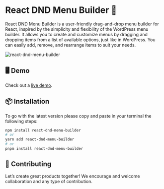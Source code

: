 # React DND Menu Builder 🚀

React DND Menu Builder is a user-friendly drag-and-drop menu builder for React, inspired by the simplicity and flexibility of the WordPress menu builder. It allows you to create and customize menus by dragging and dropping items from a list of available options, just like in WordPress. You can easily add, remove, and rearrange items to suit your needs.

![react-dnd-menu-builder](https://github.com/K-H-Rayhan/react-dnd-menu-builder/assets/83538046/81f4a6fc-640d-4712-9278-f39e0cd48176)

## 🖥 Demo

Check out a [live demo](https://react-dnd-menu-builder.vercel.app/).

## 📦 Installation

To go with the latest version please copy and paste in your terminal the following steps:

```bash
npm install react-dnd-menu-builder
# or
yarn add react-dnd-menu-builder
# or
pnpm install react-dnd-menu-builder
```

## 🤝 Contributing

Let’s create great products together! We encourage and welcome collaboration and any type of contribution.
